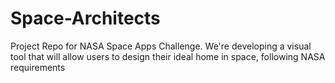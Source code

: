 # Space-Architects
Project Repo for NASA Space Apps Challenge. We're developing a visual tool that will allow users to design their ideal home in space, following NASA requirements
